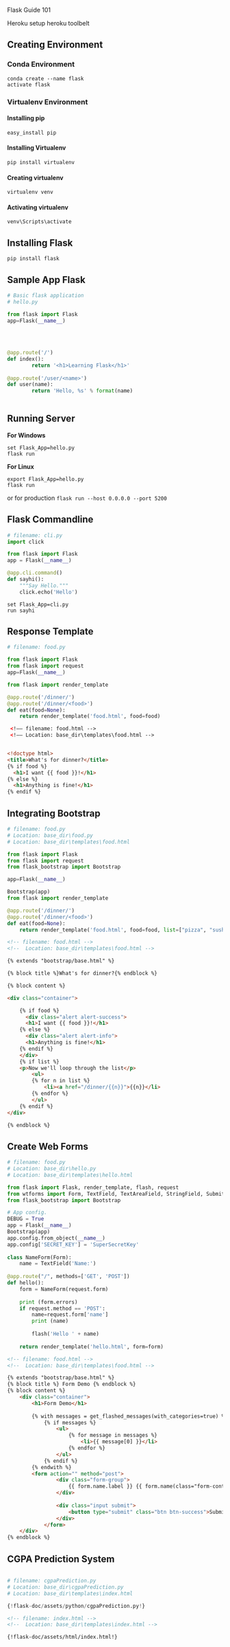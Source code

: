 Flask Guide 101


Heroku setup
heroku toolbelt

## Creating Environment

### Conda Environment 
```commandline
conda create --name flask
activate flask
```


### Virtualenv Environment


#### Installing pip
`easy_install pip`

#### Installing Virtualenv
`pip install virtualenv`

#### Creating virtualenv
`virtualenv venv`

#### Activating virtualenv
`venv\Scripts\activate`


## Installing Flask

```commandline
pip install flask
```


## Sample App Flask

```python
# Basic flask application 
# hello.py

from flask import Flask
app=Flask(__name__)
 
 
 
 
@app.route('/')
def index():
        return '<h1>Learning Flask</h1>'
 
@app.route('/user/<name>')
def user(name):
        return 'Hello, %s' % format(name)
 


```


## Running Server

**For Windows**

```commandline
set Flask_App=hello.py
flask run
```

**For Linux**

```commandline
export Flask_App=hello.py
flask run
```

or for production
`flask run --host 0.0.0.0 --port 5200`


## Flask Commandline

```python
# filename: cli.py
import click

from flask import Flask
app = Flask(__name__)

@app.cli.command()
def sayhi():
    """Say Hello."""
    click.echo('Hello')

```


```commandline
set Flask_App=cli.py
run sayhi

```


##  Response Template

```python
# filename: food.py

from flask import Flask
from flask import request
app=Flask(__name__)

from flask import render_template

@app.route('/dinner/')
@app.route('/dinner/<food>')
def eat(food=None):
    return render_template('food.html', food=food)

```

```html
 <!–– filename: food.html -->
 <!–– Location: base_dir\templates\food.html -->


<!doctype html>
<title>What's for dinner?</title>
{% if food %}
  <h1>I want {{ food }}!</h1>
{% else %}
  <h1>Anything is fine!</h1>
{% endif %}

```

## Integrating Bootstrap

```python
# filename: food.py
# Location: base_dir\food.py
# Location: base_dir\templates\food.html

from flask import Flask
from flask import request
from flask_bootstrap import Bootstrap

app=Flask(__name__)

Bootstrap(app)
from flask import render_template

@app.route('/dinner/')
@app.route('/dinner/<food>')
def eat(food=None):
    return render_template('food.html', food=food, list=["pizza", "sushi", "quinoa"])
```




```html
<!-- filename: food.html -->
<!--  Location: base_dir\templates\food.html -->

{% extends "bootstrap/base.html" %}

{% block title %}What's for dinner?{% endblock %}

{% block content %}

<div class="container">

	{% if food %}
 	  <div class="alert alert-success">
  	  <h1>I want {{ food }}!</h1>
	{% else %}
	  <div class="alert alert-info">
	  <h1>Anything is fine!</h1>
	{% endif %}
	</div>
	{% if list %}
	<p>Now we'll loop through the list</p>
		<ul>
		{% for n in list %}
			<li><a href="/dinner/{{n}}">{{n}}</li>
		{% endfor %}
		</ul>
	{% endif %}
</div>

{% endblock %}

```

## Create Web Forms



```python
# filename: food.py
# Location: base_dir\hello.py
# Location: base_dir\templates\hello.html

from flask import Flask, render_template, flash, request
from wtforms import Form, TextField, TextAreaField, StringField, SubmitField
from flask_bootstrap import Bootstrap

# App config.
DEBUG = True
app = Flask(__name__)
Bootstrap(app)
app.config.from_object(__name__)
app.config['SECRET_KEY'] = 'SuperSecretKey'
 
class NameForm(Form):
    name = TextField('Name:')
 
@app.route("/", methods=['GET', 'POST'])
def hello():
    form = NameForm(request.form)
 
    print (form.errors)
    if request.method == 'POST':
        name=request.form['name']
        print (name)
 
        flash('Hello ' + name)
         
    return render_template('hello.html', form=form)


```



```html
<!-- filename: food.html -->
<!--  Location: base_dir\templates\food.html -->

{% extends "bootstrap/base.html" %}
{% block title %} Form Demo {% endblock %}
{% block content %}
    <div class="container">
        <h1>Form Demo</h1>
    
        {% with messages = get_flashed_messages(with_categories=true) %}
            {% if messages %}
                <ul>
                    {% for message in messages %}
                        <li>{{ message[0] }}</li>
                    {% endfor %}
                </ul>
            {% endif %}
        {% endwith %}
        <form action="" method="post">
                <div class="form-group">
                    {{ form.name.label }} {{ form.name(class="form-control",placeholder="What's your name?") }}
                </div>
     
                <div class="input submit">
                    <button type="submit" class="btn btn-success">Submit</button>
                </div>
            </form>
    </div>
{% endblock %}

```

## CGPA Prediction System


``` python tab="cgpaPrediction.py"

# filename: cgpaPrediction.py
# Location: base_dir\cgpaPrediction.py
# Location: base_dir\templates\index.html

{!flask-doc/assets/python/cgpaPrediction.py!}

```

``` html tab="index.html"
<!-- filename: index.html -->
<!--  Location: base_dir\templates\index.html -->

{!flask-doc/assets/html/index.html!}

```



